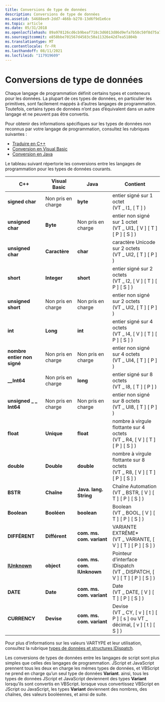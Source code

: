 ```yaml
---
title: Conversions de type de données
description: Conversions de type de données
ms.assetid: 54688ee9-2dd7-466b-b278-13d6f9d1e6ce
ms.topic: article
ms.date: 05/31/2018
ms.openlocfilehash: 89a978126cd6cb9beaf718c3d6013d86d9efa7b58c50f8d75a7cae79dc5c1543
ms.sourcegitcommit: e858bbe701567d4583c50a11326e42d7ea51804b
ms.translationtype: MT
ms.contentlocale: fr-FR
ms.lasthandoff: 08/11/2021
ms.locfileid: "117919609"
---
```

# <a name="data-type-conversions"></a>Conversions de type de données

Chaque langage de programmation définit certains types et conteneurs pour les données. La plupart de ces types de données, en particulier les primitives, sont facilement mappés à d’autres langages de programmation. Toutefois, certains types de données n’ont pas d’équivalent dans un autre langage et ne peuvent pas être convertis.

Pour obtenir des informations spécifiques sur les types de données non reconnus par votre langage de programmation, consultez les rubriques suivantes :

-   [Traduire en C++](translating-to-c--.md)
-   [Conversion en Visual Basic](translating-to-visual-basic.md)
-   [Conversion en Java](translating-to-java.md)

Le tableau suivant répertorie les conversions entre les langages de programmation pour les types de données courants.



| C++                                     | Visual Basic             | Java                               | Contient                                                                                       |
|-----------------------------------------|--------------------------|------------------------------------|------------------------------------------------------------------------------------------------|
| **signed char**<br/>              | Non pris en charge<br/> | **byte**<br/>                | entier signé sur 1 octet <br/> (VT \_ I1, \[ T \] )<br/>                                   |
| **unsigned char**<br/>            | **Byte**<br/>      | Non pris en charge<br/>           | entier non signé sur 1 octet <br/> (VT \_ UI1, \[ V \] \[ T \] \[ P \] \[ S \] )<br/>                 |
| **unsigned char**<br/>            | **Caractère**<br/> | **char**<br/>                | caractère Unicode sur 2 octets <br/> (VT \_ UI2, \[ T \] \[ P \] )<br/>                          |
| **short**<br/>                    | **Integer**<br/>   | **short**<br/>               | entier signé sur 2 octets <br/> (VT \_ I2, \[ V \] \[ T \] \[ P \] \[ S \] )<br/>                    |
| **unsigned short**<br/>           | Non pris en charge<br/> | Non pris en charge<br/>           | entier non signé sur 2 octets <br/> (VT \_ UI2, \[ T \] \[ P \] )<br/>                           |
| **int**<br/>                      | **Long**<br/>      | **int**<br/>                 | entier signé sur 4 octets <br/> (VT \_ I4, \[ V \] \[ T \] \[ P \] \[ S \] )<br/>                    |
| **nombre entier non signé**<br/>             | Non pris en charge<br/> | Non pris en charge<br/>           | entier non signé sur 4 octets <br/> (VT \_ UI4, \[ T \] \[ P \] )<br/>                           |
| **\_\_Int64**<br/>                | Non pris en charge<br/> | **long**<br/>                | entier signé sur 8 octets <br/> (VT \_ I8, \[ T \] \[ P \] )<br/>                              |
| **unsigned \_ \_ Int64**<br/>       | Non pris en charge<br/> | Non pris en charge<br/>           | entier non signé sur 8 octets <br/> (VT \_ UI8, \[ T \] \[ P \] )<br/>                           |
| **float**<br/>                    | **Unique**<br/>    | **float**<br/>               | nombre à virgule flottante sur 4 octets <br/> (VT \_ R4, \[ V \] \[ T \] \[ P \] \[ S \] )<br/>             |
| **double**<br/>                   | **Double**<br/>    | **double**<br/>              | nombre à virgule flottante sur 8 octets <br/> (VT \_ R8, \[ V \] \[ T \] \[ P \] \[ S \] )<br/>             |
| **BSTR**<br/>                     | **Chaîne**<br/>    | **Java. lang. String**<br/>    | Chaîne Automation <br/> (VT \_ BSTR, \[ V \] \[ T \] \[ P \] \[ S \] )<br/>                      |
| **Boolean**<br/>                     | **Booléen**<br/>   | **boolean**<br/>             | Boolean <br/> (VT \_ BOOL, \[ V \] \[ T \] \[ P \] \[ S \] )<br/>                                |
| **DIFFÉRENT**<br/>                  | **Différent**<br/>   | **com. ms. com. variant**<br/>  | VARIANTE EXTRÊME\* <br/> (VT \_ VARIANTE, \[ V \] \[ T \] \[ P \] \[ S \] )<br/>                       |
| [**IUnknown**](/windows/desktop/api/Unknwn/nn-unknwn-iunknown)<br/> | **object**<br/>    | **com. ms. com. IUnknown**<br/> | Pointeur d’interface IDispatch <br/> (VT \_ DISPATCH, \[ V \] \[ T \] \[ P \] \[ S \] )<br/>        |
| **DATE**<br/>                     | **Date**<br/>      | **com. ms. com. variant**<br/>  | Date <br/> (VT \_ DATE, \[ V \] \[ T \] \[ P \] \[ S \] )<br/>                                   |
| **CURRENCY**<br/>                 | **Devise**<br/>  | **com. ms. com. variant**<br/>  | Devise <br/> (VT \_ CY, \[ v \] \[ t \] \[ P \] \[ s \] ou VT \_ décimal, \[ v \] \[ t \] \[ S \] )<br/> |



 

Pour plus d’informations sur les valeurs VARTYPE et leur utilisation, consultez la rubrique [types de données et structures IDispatch](/previous-versions/ms221600(v=vs.100)).

Les conversions de types de données entre les langages de script sont plus simples que celles des langages de programmation. JScript et JavaScript prennent tous les deux en charge les mêmes types de données, et VBScript ne prend en charge qu’un seul type de données **Variant**. ainsi, tous les types de données JScript et JavaScript deviennent des types **Variant** lorsqu’ils sont convertis en VBScript. lorsque vous convertissez VBScript en JScript ou JavaScript, les types **Variant** deviennent des nombres, des chaînes, des valeurs booléennes, et ainsi de suite.

 

